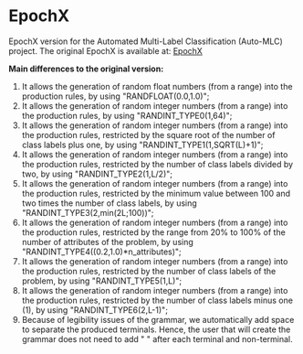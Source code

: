 # EpochX

EpochX version for the Automated Multi-Label Classification (Auto-MLC) project. The original EpochX is available at:
[EpochX](https://www.epochx.org/) 


**Main differences to the original version:**

1) It allows the generation of random float numbers (from a range) into the production rules, by using "RANDFLOAT(0.0,1.0)";
2) It allows the generation of random integer numbers (from a range) into the production rules, by using "RANDINT_TYPE0(1,64)";
3) It allows the generation of random integer numbers (from a range) into the production rules, restricted by the square root of the number of class labels plus one, by using "RANDINT_TYPE1(1,SQRT(L)+1)";
4) It allows the generation of random integer numbers (from a range) into the production rules, restricted by the number of class labels divided by two, by using "RANDINT_TYPE2(1,L/2)"; 
5) It allows the generation of random integer numbers (from a range) into the production rules, restricted by the minimum value between 100 and two times the number of class labels, by using "RANDINT_TYPE3(2,min(2L;100))";  
6) It allows the generation of random integer numbers (from a range) into the production rules, restricted by the range from 20% to 100% of the number of attributes of the problem, by using "RANDINT_TYPE4((0.2,1.0)*n_attributes)"; 
7) It allows the generation of random integer numbers (from a range) into the production rules, restricted by the number of class labels of the problem, by using "RANDINT_TYPE5(1,L)";  
8) It allows the generation of random integer numbers (from a range) into the production rules, restricted by the number of class labels minus one (1), by using "RANDINT_TYPE6(2,L-1)"; 
9) Because of legibility issues of the grammar, we automatically add space to separate the produced terminals. Hence, the user that will create the grammar does not need to add " " after each terminal and non-terminal.





